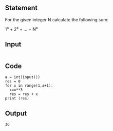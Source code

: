 ## Statement
For the given integer N calculate the following sum:

1³ + 2³ + ... + N³


## Input
```3
```
## Code  
```
a = int(input())
res = 0
for x in range(1,a+1):
  x=x**3
  res = res + x
print (res)  
```
## Output
```36```

